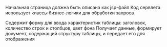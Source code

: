 Начальная страница должна быть описана как jsp-файл
Код сервлета использует классы бизнес-логики для обработки запроса

Содержит форму для ввода характеристик таблицы: заголовок, количество строк и столбцов, цвет фона
Получает данные, формирует документ, содержащий структуру таблицы, и передает его для отображения